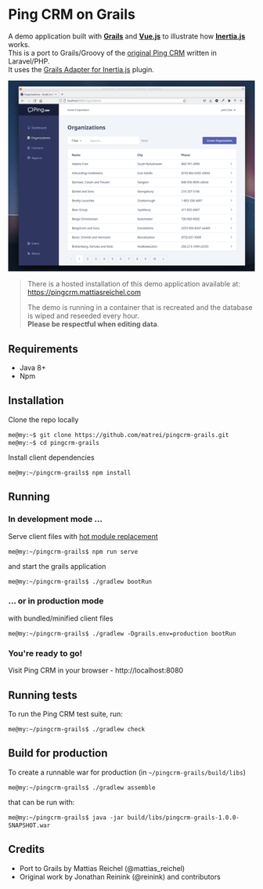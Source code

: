 # Ping CRM on Grails
A demo application built with **[Grails](https://grails.org)** and **[Vue.js](https://vuejs.org)** to illustrate how **[Inertia.js](https://inertiajs.com/)** works.\
This is a port to Grails/Groovy of the [original Ping CRM](https://github.com/inertiajs/pingcrm) written in Laravel/PHP.\
It uses the [Grails Adapter for Inertia.js](https://github.com/matrei/grails-inertia-plugin) plugin.

![Screenshot of the Ping CRM application](screenshot.png)

> There is a hosted installation of this demo application available at:\
> https://pingcrm.mattiasreichel.com
> 
> The demo is running in a container that is recreated and the database is wiped and reseeded every hour.\
>**Please be respectful when editing data**.

## Requirements
- Java 8+
- Npm

## Installation
Clone the repo locally
```shell
me@my:~$ git clone https://github.com/matrei/pingcrm-grails.git
me@my:~$ cd pingcrm-grails
```
Install client dependencies
```shell
me@my:~/pingcrm-grails$ npm install
```
## Running
### In development mode ...
Serve client files with [hot module replacement](https://vitejs.dev/guide/features.html#hot-module-replacement)
```shell
me@my:~/pingcrm-grails$ npm run serve
```
and start the grails application
```shell
me@my:~/pingcrm-grails$ ./gradlew bootRun
```
###  ... or in production mode
with bundled/minified client files
```shell
me@my:~/pingcrm-grails$ ./gradlew -Dgrails.env=production bootRun
```

### You're ready to go!
Visit Ping CRM in your browser - http://localhost:8080

## Running tests
To run the Ping CRM test suite, run:
```shell
me@my:~/pingcrm-grails$ ./gradlew check
```

## Build for production
To create a runnable war for production (in `~/pingcrm-grails/build/libs`)
```shell
me@my:~/pingcrm-grails$ ./gradlew assemble
```
that can be run with:
```shell
me@my:~/pingcrm-grails$ java -jar build/libs/pingcrm-grails-1.0.0-SNAPSHOT.war
```

## Credits
* Port to Grails by Mattias Reichel (@mattias_reichel)
* Original work by Jonathan Reinink (@reinink) and contributors

